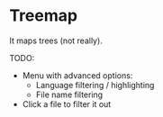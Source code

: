 # Treemap

It maps trees (not really).

TODO:

- Menu with advanced options:
  - Language filtering / highlighting
  - File name filtering
- Click a file to filter it out

